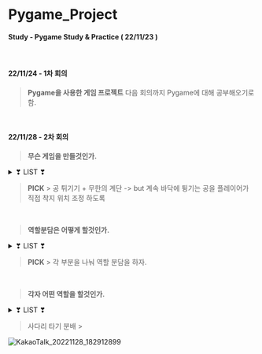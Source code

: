 # Pygame_Project
#### Study - Pygame Study & Practice ( 22/11/23 )

<br>

#### 22/11/24 - 1차 회의

> **Pygame을 사용한 게임 프로젝트**
> 다음 회의까지 Pygame에 대해 공부해오기로 함.

<br>    

#### 22/11/28 - 2차 회의

> **무슨 게임을 만들것인가.**

<details>
<summary>❣ LIST ❣ </summary>

> 1. MAME 처럼 여러 게임의 종합패키지
> 2. 무한의 계단
> 3. 마리오 같은 스테이지형 게임
> 4. 킹받는 점프맵 게임
> 5. 피카츄 배구
> 6. 공 튀기기 + 무한의 계단
> 7. 공 튀기기 + 무한의 계단 + 점프맵 ( 무한의 계단을 공이 올라가면서 높이에 따른 점수로 태초마을은 0점 )

</details>

> **PICK** > 공 튀기기 + 무한의 계단 -> but 계속 바닥에 튕기는 공을 플레이어가 직접 착지 위치 조정 하도록

<br>
 
> **역할분담은 어떻게 할것인가.**

<details>
<summary> ❣ LIST ❣ </summary>

> 1. 같은 게임을 각자 만들어서 코드 비교?
> 2. 각 부분을 나눠 역할 분담?

</details>

 > **PICK** > 각 부분을 나눠 역할 분담을 하자.
 
 <br>
 
> **각자 어떤 역할을 할것인가.**
 
<details>
<summary> ❣ LIST ❣ </summary>

> 1. 랜덤으로 계단 나오는 맵 구현 [ 배경, 지형 ] -> 배경은 한 화면에서의 기능 구현 후
> 2. 계속 바닥에 튕기는 공 + 키보드 입력 구현
> 3. 지형 이외의 공간은 추락하는 것 구현

</details>

> 사다리 타기 분배 >

![KakaoTalk_20221128_182912899](https://user-images.githubusercontent.com/95046369/204242497-b0e60bf3-fcb8-4d58-9752-19e113b5e0ac.png)

<br>
